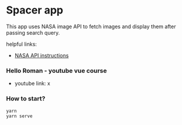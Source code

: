 # Spacer app

This app uses NASA image API to fetch images and display them
after passing search query.

helpful links:
* [NASA API instructions](https://images.nasa.gov/docs/images.nasa.gov_api_docs.pdf)

### Hello Roman - youtube vue course 

* youtube link: x

### How to start?

```
yarn
yarn serve
```
